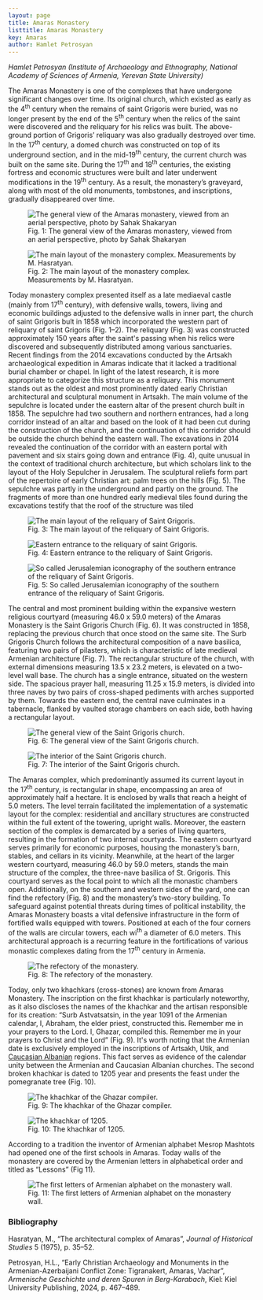 ```yaml
---
layout: page
title: Amaras Monastery
listtitle: Amaras Monastery
key: Amaras
author: Hamlet Petrosyan
---
```


*Hamlet Petrosyan  (Institute of Archaeology and Ethnography, National Academy of Sciences of Armenia, Yerevan State University)*

The Amaras Monastery is one of the complexes that have undergone significant changes over time. Its original church, which existed as early as the 4<sup>th</sup> century when the remains of saint Grigoris were buried, was no longer present by the end of the 5<sup>th</sup> century when the relics of the saint were discovered and the reliquary for his relics was built. The above-ground portion of Grigoris’ reliquary was also gradually destroyed over time. In the 17<sup>th</sup> century, a domed church was constructed on top of its underground section, and in the mid-19<sup>th</sup> century, the current church was built on the same site. During the 17<sup>th</sup> and 18<sup>th</sup> centuries, the existing fortress and economic structures were built and later underwent modifications in the 19<sup>th</sup> century. As a result, the monastery’s graveyard, along with most of the old monuments, tombstones, and inscriptions, gradually disappeared over time.

<figure>
  <img src="/public/amaras1.JPG" alt="The general view of the Amaras monastery, viewed from an aerial perspective, photo by Sahak Shakaryan">
  <figcaption>Fig. 1: The general view of the Amaras monastery, viewed from an aerial perspective, photo by Sahak Shakaryan</figcaption>
</figure>

<figure>
  <img src="/public/amaras2.jpg" alt="The main layout of the monastery complex. Measurements by M. Hasratyan.">
  <figcaption>Fig. 2: The main layout of the monastery complex. Measurements by M. Hasratyan.</figcaption>
</figure>

Today monastery complex presented itself as a late mediaeval castle (mainly from 17<sup>th</sup> century), with defensive walls, towers, living and economic buildings adjusted to the defensive walls in inner part, the church of saint Grigoris bult in 1858 which incorporated the western part of reliquary of saint Grigoris (Fig. 1–2). The reliquary (Fig. 3) was constructed approximately 150 years after the saint's passing when his relics were discovered and subsequently distributed among various sanctuaries. Recent findings from the 2014 excavations conducted by the Artsakh archaeological expedition in Amaras indicate that it lacked a traditional burial chamber or chapel. In light of the latest research, it is more appropriate to categorize this structure as a reliquary. This monument stands out as the oldest and most prominently dated early Christian architectural and sculptural monument in Artsakh. The main volume of the sepulchre is located under the eastern altar of the present church built in 1858. The sepulchre had two southern and northern entrances, had a long corridor instead of an altar and based on the look of it had been cut during the construction of the church, and the continuation of this corridor should be outside the church behind the eastern wall. The excavations in 2014 revealed the continuation of the corridor with an eastern portal with pavement and six stairs going down and entrance (Fig. 4), quite unusual in the context of traditional church architecture, but which scholars link to the layout of the Holy Sepulcher in Jerusalem. The sculptural reliefs form part of the repertoire of early Christian art: palm trees on the hills (Fig. 5). The sepulchre was partly in the underground and partly on the ground. The fragments of more than one hundred early medieval tiles found during the excavations testify that the roof of the structure was tiled

<figure>
  <img src="/public/amaras3.jpg" alt="The main layout of the reliquary of Saint Grigoris. ">
  <figcaption>Fig. 3: The main layout of the reliquary of Saint Grigoris. </figcaption>
</figure>

<figure>
  <img src="/public/amaras4.JPG" alt="Eastern entrance to the reliquary of saint Grigoris.">
  <figcaption>Fig. 4: Eastern entrance to the reliquary of Saint Grigoris.</figcaption>
</figure>

<figure>
  <img src="/public/amaras5.JPG" alt="So called Jerusalemian iconography of the southern entrance of the reliquary of Saint Grigoris. ">
  <figcaption>Fig. 5: So called Jerusalemian iconography of the southern entrance of the reliquary of Saint Grigoris. </figcaption>
</figure>
 
The central and most prominent building within the expansive western religious courtyard (measuring 46.0 x 59.0 meters) of the Amaras Monastery is the Saint Grigoris Church (Fig. 6). It was constructed in 1858, replacing the previous church that once stood on the same site. The Surb Grigoris Church follows the architectural composition of a nave basilica, featuring two pairs of pilasters, which is characteristic of late medieval Armenian architecture (Fig. 7). The rectangular structure of the church, with external dimensions measuring 13.5 x 23.2 meters, is elevated on a two-level wall base. The church has a single entrance, situated on the western side. The spacious prayer hall, measuring 11.25 x 15.9 meters, is divided into three naves by two pairs of cross-shaped pediments with arches supported by them. Towards the eastern end, the central nave culminates in a tabernacle, flanked by vaulted storage chambers on each side, both having a rectangular layout.

<figure>
  <img src="/public/amaras6.JPG" alt="The general view of the Saint Grigoris church.">
  <figcaption>Fig. 6: The general view of the Saint Grigoris church.</figcaption>
</figure>

<figure>
  <img src="/public/amaras7.JPG" alt="The interior of the Saint Grigoris church.">
  <figcaption>Fig. 7: The interior of the Saint Grigoris church.</figcaption>
</figure>
 
The Amaras complex, which predominantly assumed its current layout in the 17<sup>th</sup> century, is rectangular in shape, encompassing an area of approximately half a hectare. It is enclosed by walls that reach a height of 5.0 meters. The level terrain facilitated the implementation of a systematic layout for the complex: residential and ancillary structures are constructed within the full extent of the towering, upright walls. Moreover, the eastern section of the complex is demarcated by a series of living quarters, resulting in the formation of two internal courtyards. The eastern courtyard serves primarily for economic purposes, housing the monastery’s barn, stables, and cellars in its vicinity. Meanwhile, at the heart of the larger western courtyard, measuring 46.0 by 59.0 meters, stands the main structure of the complex, the three-nave basilica of St. Grigoris. This courtyard serves as the focal point to which all the monastic chambers open. Additionally, on the southern and western sides of the yard, one can find the refectory (Fig. 8) and the monastery’s two-story building. To safeguard against potential threats during times of political instability, the Amaras Monastery boasts a vital defensive infrastructure in the form of fortified walls equipped with towers. Positioned at each of the four corners of the walls are circular towers, each wi<sup>th</sup> a diameter of 6.0 meters. This architectural approach is a recurring feature in the fortifications of various monastic complexes dating from the 17<sup>th</sup> century in Armenia.

<figure>
  <img src="/public/amaras8.JPG" alt="The refectory of the monastery.">
  <figcaption>Fig. 8: The refectory of the monastery.</figcaption>
</figure>

Today, only two khachkars (cross-stones) are known from Amaras Monastery. The inscription on the first khachkar is particularly noteworthy, as it also discloses the names of the khachkar and the artisan responsible for its creation: “Surb Astvatsatsin, in the year 1091 of the Armenian calendar, I, Abraham, the elder priest, constructed this. Remember me in your prayers to the Lord. I, Ghazar, compiled this. Remember me in your prayers to Christ and the Lord” (Fig. 9). It's worth noting that the Armenian date is exclusively employed in the inscriptions of Artsakh, Utik, and [Caucasian Albanian](/artsakh/Alb-lang/) regions. This fact serves as evidence of the calendar unity between the Armenian and Caucasian Albanian churches. The second broken khachkar is dated to 1205 year and presents the feast under the pomegranate tree (Fig. 10).

<figure>
  <img src="/public/amaras9.jpg" alt="The khachkar of the Ghazar compiler.">
  <figcaption>Fig. 9: The khachkar of the Ghazar compiler. </figcaption>
</figure>

<figure>
  <img src="/public/amaras10.jpg" alt="The khachkar of 1205.">
  <figcaption>Fig. 10: The khachkar of 1205.</figcaption>
</figure>

According to a tradition the inventor of Armenian alphabet Mesrop Mashtots had opened one of the first schools in Amaras. Today walls of the monastery are covered by the Armenian letters in alphabetical order and titled as “Lessons” (Fig 11).

<figure>
  <img src="/public/amaras11.JPG" alt="The first letters of Armenian alphabet on the monastery wall. ">
  <figcaption>Fig. 11: The first letters of Armenian alphabet on the monastery wall. </figcaption>
</figure>

### Bibliography

Hasratyan, M., “The architectural complex of Amaras”, *Journal of Historical Studies* 5 (1975), p. 35–52.

Petrosyan, H.L., “Early Christian Archaeology and Monuments in the Armenian-Azerbaijani Conflict Zone: Tigranakert, Amaras, Vachar”, *Armenische Geschichte und deren Spuren in Berg-Karabach*, Kiel: Kiel University Publishing, 2024, p. 467–489.


